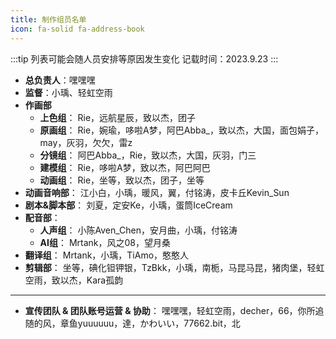 ```yaml
---
title: 制作组员名单
icon: fa-solid fa-address-book
---
```

:::tip
列表可能会随人员安排等原因发生变化
记载时间：2023.9.23
:::
- **总负责人**：嘿嘿嘿
- **监督**：小瑀、轻虹空雨
- **作画部**
  - **上色组**：
    Rie，远航星辰，致以杰，团子
  - **原画组**：
    Rie，婉瑜，哆啦A梦，阿巴Abba_，致以杰，大国，面包娟子，may，灰羽，欠欠，雷z
  - **分镜组**：
    阿巴Abba_，Rie，致以杰，大国，灰羽，门三
  - **建模组**：
    Rie，哆啦A梦，致以杰，阿巴阿巴
  - **动画组**：
    Rie，坐等，致以杰，团子，坐等
- **动画音响部**：
  江小白，小瑀，暖风，翼，付铭涛，皮卡丘Kevin_Sun
- **剧本&脚本部**：
  刘夏，定安Ke，小瑀，蛋筒IceCream
- **配音部**：
  - **人声组**：
    小陈Aven_Chen，安月曲，小瑀，付铭涛
  - **AI组**：
    Mrtank，风之08，望月桑
- **翻译组**：
  Mrtank，小瑀，TiAmo，憨憨人
- **剪辑部**：
  坐等，碘化钽钾银，TzBkk，小瑀，南栀，马昆马昆，猪肉堡，轻虹空雨，致以杰，Kara孤韵

---
- **宣传团队 & 团队账号运营 & 协助**：
  嘿嘿嘿，轻虹空雨，decher，66，你所追随的风，章鱼yuuuuuu，達，かわいい，77662.bit，北
  